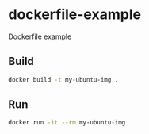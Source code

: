 # dockerfile-example
Dockerfile example

## Build

```bash
docker build -t my-ubuntu-img .
```

## Run

```bash
docker run -it --rm my-ubuntu-img
```
